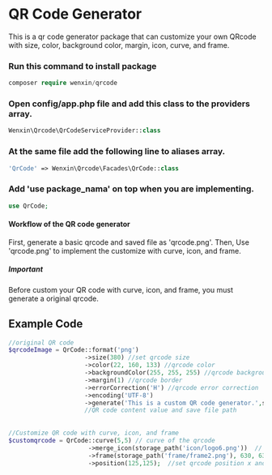 # QR Code Generator

This is a qr code generator package that can customize your own QRcode with size, color, background color, margin, icon, curve, and frame.

### Run this command to install package
```php
composer require wenxin/qrcode
```

### Open config/app.php file and add this class to the providers array.
```php
Wenxin\Qrcode\QrCodeServiceProvider::class
```

### At the same file add the following line to aliases array.
```php
'QrCode' => Wenxin\Qrcode\Facades\QrCode::class
```
### Add 'use package_nama' on top when you are implementing.
```php
use QrCode;
```
 
#### Workflow of the QR code generator
First, generate a basic qrcode and saved file as 'qrcode.png'.
Then, Use 'qrcode.png' to implement the customize with curve, icon, and frame.
##### Important
Before custom your QR code with curve, icon, and frame, you must generate a original qrcode.

## Example Code
```php
//original QR code
$qrcodeImage = QrCode::format('png')      
                     ->size(380) //set qrcode size                                                                   
                     ->color(22, 160, 133) //qrcode color
                     ->backgroundColor(255, 255, 255) //qrcode background color                              
                     ->margin(1) //qrcode border                       
                     ->errorCorrection('H') //qrcode error correction  
                     ->encoding('UTF-8')                            
                     ->generate('This is a custom QR code generator.',storage_path('app/qrcode.png'));
                     //QR code content value and save file path
                     
                                                                
//Customize QR code with curve, icon, and frame       
$customqrcode = QrCode::curve(5,5) // curve of the qrcode
                      ->merge_icon(storage_path('icon/logo6.png'))  // merge icon at the center of the qrcode
                      ->frame(storage_path('frame/frame2.png'), 630, 630) //frame file , frame with and height  
                      ->position(125,125);  //set qrcode position x and y in the frame                                       
        

```




